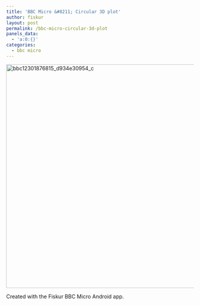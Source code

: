 ```yaml
---
title: 'BBC Micro &#8211; Circular 3D plot'
author: fiskur
layout: post
permalink: /bbc-micro-circular-3d-plot
panels_data:
  - 'a:0:{}'
categories:
  - bbc micro
---
```

<img src="http://fiskur.eu/wp-content/uploads/2014/02/bbc12301876815_d934e30954_c.jpg" alt="bbc12301876815_d934e30954_c" width="600" height="600" class="alignnone size-full wp-image-155" />

<script src="https://gist.github.com/fiskurgit/8803490.js"></script>

Created with the Fiskur BBC Micro Android app.